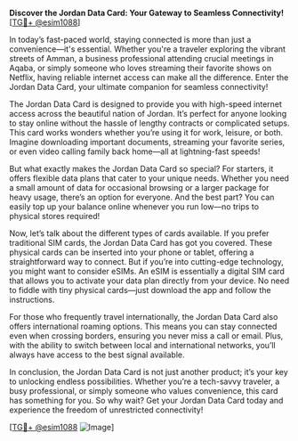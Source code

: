**Discover the Jordan Data Card: Your Gateway to Seamless Connectivity!** [[TG💪+ @esim1088](https://t.me/s/esim1088)]

In today’s fast-paced world, staying connected is more than just a convenience—it's essential. Whether you're a traveler exploring the vibrant streets of Amman, a business professional attending crucial meetings in Aqaba, or simply someone who loves streaming their favorite shows on Netflix, having reliable internet access can make all the difference. Enter the Jordan Data Card, your ultimate companion for seamless connectivity!

The Jordan Data Card is designed to provide you with high-speed internet access across the beautiful nation of Jordan. It’s perfect for anyone looking to stay online without the hassle of lengthy contracts or complicated setups. This card works wonders whether you’re using it for work, leisure, or both. Imagine downloading important documents, streaming your favorite series, or even video calling family back home—all at lightning-fast speeds!

But what exactly makes the Jordan Data Card so special? For starters, it offers flexible data plans that cater to your unique needs. Whether you need a small amount of data for occasional browsing or a larger package for heavy usage, there’s an option for everyone. And the best part? You can easily top up your balance online whenever you run low—no trips to physical stores required!

Now, let’s talk about the different types of cards available. If you prefer traditional SIM cards, the Jordan Data Card has got you covered. These physical cards can be inserted into your phone or tablet, offering a straightforward way to connect. But if you’re into cutting-edge technology, you might want to consider eSIMs. An eSIM is essentially a digital SIM card that allows you to activate your data plan directly from your device. No need to fiddle with tiny physical cards—just download the app and follow the instructions.

For those who frequently travel internationally, the Jordan Data Card also offers international roaming options. This means you can stay connected even when crossing borders, ensuring you never miss a call or email. Plus, with the ability to switch between local and international networks, you’ll always have access to the best signal available.

In conclusion, the Jordan Data Card is not just another product; it’s your key to unlocking endless possibilities. Whether you’re a tech-savvy traveler, a busy professional, or simply someone who values convenience, this card has something for you. So why wait? Get your Jordan Data Card today and experience the freedom of unrestricted connectivity! 

[[TG💪+ @esim1088](https://t.me/s/esim1088) ![Image](https://i.postimg.cc/Y0z9fWf4/image.png)]
